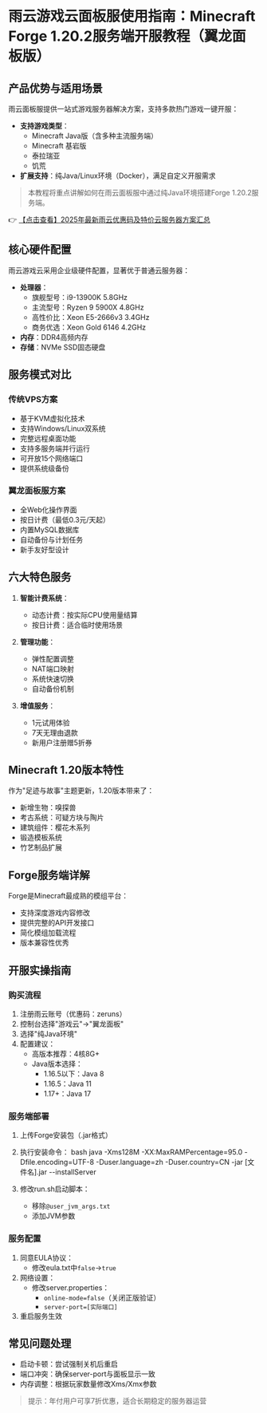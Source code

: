 # 雨云游戏云面板服使用指南：Minecraft Forge 1.20.2服务端开服教程（翼龙面板版）

## 产品优势与适用场景

雨云面板服提供一站式游戏服务器解决方案，支持多款热门游戏一键开服：

- **支持游戏类型**：
  - Minecraft Java版（含多种主流服务端）
  - Minecraft 基岩版
  - 泰拉瑞亚
  - 饥荒
- **扩展支持**：纯Java/Linux环境（Docker），满足自定义开服需求

> 本教程将重点讲解如何在雨云面板服中通过纯Java环境搭建Forge 1.20.2服务端。

👉 [【点击查看】2025年最新雨云优惠码及特价云服务器方案汇总](https://bit.ly/RainYun)

## 核心硬件配置

雨云游戏云采用企业级硬件配置，显著优于普通云服务器：

- **处理器**：
  - 旗舰型号：i9-13900K 5.8GHz
  - 主流型号：Ryzen 9 5900X 4.8GHz
  - 高性价比：Xeon E5-2666v3 3.4GHz
  - 商务优选：Xeon Gold 6146 4.2GHz
- **内存**：DDR4高频内存
- **存储**：NVMe SSD固态硬盘

## 服务模式对比

### 传统VPS方案
- 基于KVM虚拟化技术
- 支持Windows/Linux双系统
- 完整远程桌面功能
- 支持多服务端并行运行
- 可开放15个网络端口
- 提供系统级备份

### 翼龙面板服方案
- 全Web化操作界面
- 按日计费（最低0.3元/天起）
- 内置MySQL数据库
- 自动备份与计划任务
- 新手友好型设计

## 六大特色服务

1. **智能计费系统**：
   - 动态计费：按实际CPU使用量结算
   - 按日计费：适合临时使用场景

2. **管理功能**：
   - 弹性配置调整
   - NAT端口映射
   - 系统快速切换
   - 自动备份机制

3. **增值服务**：
   - 1元试用体验
   - 7天无理由退款
   - 新用户注册赠5折券

## Minecraft 1.20版本特性

作为"足迹与故事"主题更新，1.20版本带来了：
- 新增生物：嗅探兽
- 考古系统：可疑方块与陶片
- 建筑组件：樱花木系列
- 锻造模板系统
- 竹艺制品扩展

## Forge服务端详解

Forge是Minecraft最成熟的模组平台：
- 支持深度游戏内容修改
- 提供完整的API开发接口
- 简化模组加载流程
- 版本兼容性优秀

## 开服实操指南

### 购买流程
1. 注册雨云账号（优惠码：zeruns）
2. 控制台选择"游戏云"→"翼龙面板"
3. 选择"纯Java环境"
4. 配置建议：
   - 高版本推荐：4核8G+
   - Java版本选择：
     - 1.16.5以下：Java 8
     - 1.16.5：Java 11
     - 1.17+：Java 17

### 服务端部署
1. 上传Forge安装包（.jar格式）
2. 执行安装命令：
   bash
   java -Xms128M -XX:MaxRAMPercentage=95.0 -Dfile.encoding=UTF-8 -Duser.language=zh -Duser.country=CN -jar [文件名].jar --installServer
   
3. 修改run.sh启动脚本：
   - 移除`@user_jvm_args.txt`
   - 添加JVM参数

### 服务配置
1. 同意EULA协议：
   - 修改eula.txt中`false`→`true`
2. 网络设置：
   - 修改server.properties：
     - `online-mode=false`（关闭正版验证）
     - `server-port=[实际端口]`
3. 重启服务生效

## 常见问题处理
- 启动卡顿：尝试强制关机后重启
- 端口冲突：确保server-port与面板显示一致
- 内存调整：根据玩家数量修改Xms/Xmx参数

> 提示：年付用户可享7折优惠，适合长期稳定的服务器运营